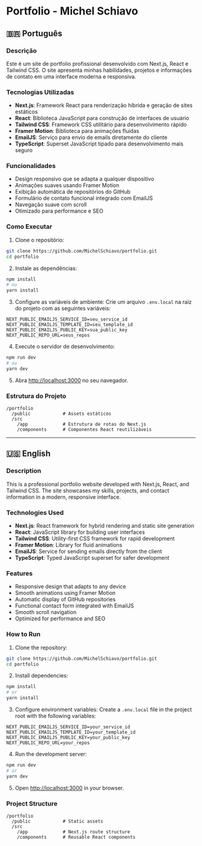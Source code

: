 # Portfolio - Michel Schiavo

## 🇧🇷 Português

### Descrição

Este é um site de portfolio profissional desenvolvido com Next.js, React e Tailwind CSS. O site apresenta minhas habilidades, projetos e informações de contato em uma interface moderna e responsiva.

### Tecnologias Utilizadas

- **Next.js**: Framework React para renderização híbrida e geração de sites estáticos
- **React**: Biblioteca JavaScript para construção de interfaces de usuário
- **Tailwind CSS**: Framework CSS utilitário para desenvolvimento rápido
- **Framer Motion**: Biblioteca para animações fluidas
- **EmailJS**: Serviço para envio de emails diretamente do cliente
- **TypeScript**: Superset JavaScript tipado para desenvolvimento mais seguro

### Funcionalidades

- Design responsivo que se adapta a qualquer dispositivo
- Animações suaves usando Framer Motion
- Exibição automática de repositórios do GitHub
- Formulário de contato funcional integrado com EmailJS
- Navegação suave com scroll
- Otimizado para performance e SEO

### Como Executar

1. Clone o repositório:

```bash
git clone https://github.com/MichelSchiavo/portfolio.git
cd portfolio
```

2. Instale as dependências:

```bash
npm install
# ou
yarn install
```

3. Configure as variáveis de ambiente:
   Crie um arquivo `.env.local` na raiz do projeto com as seguintes variáveis:

```
NEXT_PUBLIC_EMAILJS_SERVICE_ID=seu_service_id
NEXT_PUBLIC_EMAILJS_TEMPLATE_ID=seu_template_id
NEXT_PUBLIC_EMAILJS_PUBLIC_KEY=sua_public_key
NEXT_PUBLIC_REPO_URL=seus_repos
```

4. Execute o servidor de desenvolvimento:

```bash
npm run dev
# ou
yarn dev
```

5. Abra [http://localhost:3000](http://localhost:3000) no seu navegador.

### Estrutura do Projeto

```
/portfolio
  /public            # Assets estáticos
  /src
    /app             # Estrutura de rotas do Next.js
    /components      # Componentes React reutilizáveis
```

---

## 🇺🇸 English

### Description

This is a professional portfolio website developed with Next.js, React, and Tailwind CSS. The site showcases my skills, projects, and contact information in a modern, responsive interface.

### Technologies Used

- **Next.js**: React framework for hybrid rendering and static site generation
- **React**: JavaScript library for building user interfaces
- **Tailwind CSS**: Utility-first CSS framework for rapid development
- **Framer Motion**: Library for fluid animations
- **EmailJS**: Service for sending emails directly from the client
- **TypeScript**: Typed JavaScript superset for safer development

### Features

- Responsive design that adapts to any device
- Smooth animations using Framer Motion
- Automatic display of GitHub repositories
- Functional contact form integrated with EmailJS
- Smooth scroll navigation
- Optimized for performance and SEO

### How to Run

1. Clone the repository:

```bash
git clone https://github.com/MichelSchiavo/portfolio.git
cd portfolio
```

2. Install dependencies:

```bash
npm install
# or
yarn install
```

3. Configure environment variables:
   Create a `.env.local` file in the project root with the following variables:

```
NEXT_PUBLIC_EMAILJS_SERVICE_ID=your_service_id
NEXT_PUBLIC_EMAILJS_TEMPLATE_ID=your_template_id
NEXT_PUBLIC_EMAILJS_PUBLIC_KEY=your_public_key
NEXT_PUBLIC_REPO_URL=your_repos
```

4. Run the development server:

```bash
npm run dev
# or
yarn dev
```

5. Open [http://localhost:3000](http://localhost:3000) in your browser.

### Project Structure

```
/portfolio
  /public            # Static assets
  /src
    /app             # Next.js route structure
    /components      # Reusable React components
```
